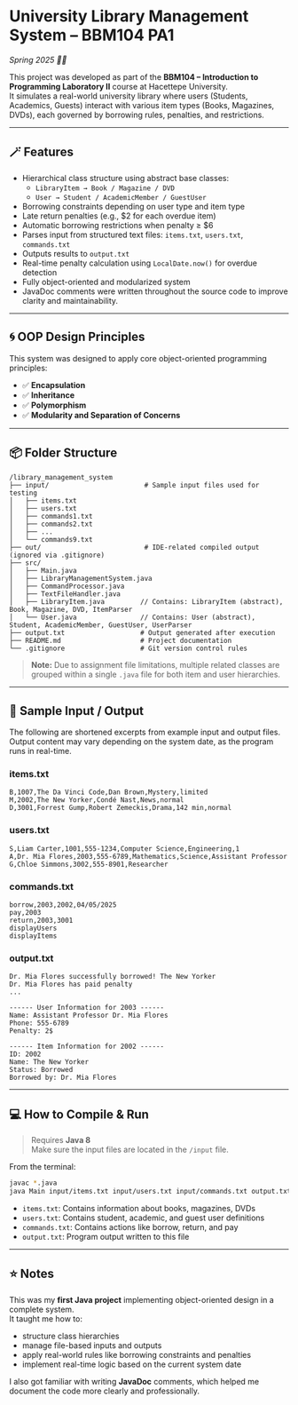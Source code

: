 # University Library Management System – BBM104 PA1
*Spring 2025 🌼🍃*

This project was developed as part of the **BBM104 – Introduction to Programming Laboratory II** course at Hacettepe University.  
It simulates a real-world university library where users (Students, Academics, Guests) interact with various item types (Books, Magazines, DVDs), each governed by borrowing rules, penalties, and restrictions.

---
## 🪄 Features

- Hierarchical class structure using abstract base classes:
  - `LibraryItem → Book / Magazine / DVD`
  - `User → Student / AcademicMember / GuestUser`
- Borrowing constraints depending on user type and item type
- Late return penalties (e.g., $2 for each overdue item)
- Automatic borrowing restrictions when penalty ≥ $6
- Parses input from structured text files: `items.txt`, `users.txt`, `commands.txt`
- Outputs results to `output.txt`
- Real-time penalty calculation using `LocalDate.now()` for overdue detection
- Fully object-oriented and modularized system
- JavaDoc comments were written throughout the source code to improve clarity and maintainability.

---
## 🌀 OOP Design Principles

This system was designed to apply core object-oriented programming principles:

- ✅ **Encapsulation**
- ✅ **Inheritance**
- ✅ **Polymorphism**
- ✅ **Modularity and Separation of Concerns**

---

## 📦 Folder Structure

```
/library_management_system
├── input/                        # Sample input files used for testing
│   ├── items.txt
│   ├── users.txt
│   ├── commands1.txt
│   ├── commands2.txt
│   ├── ...
│   └── commands9.txt
├── out/                          # IDE-related compiled output (ignored via .gitignore)
├── src/
│   ├── Main.java
│   ├── LibraryManagementSystem.java
│   ├── CommandProcessor.java
│   ├── TextFileHandler.java
│   ├── LibraryItem.java         // Contains: LibraryItem (abstract), Book, Magazine, DVD, ItemParser
│   └── User.java                // Contains: User (abstract), Student, AcademicMember, GuestUser, UserParser
├── output.txt                   # Output generated after execution
├── README.md                    # Project documentation
└── .gitignore                   # Git version control rules

```
> **Note:** Due to assignment file limitations, multiple related classes are grouped within a single `.java` file for both item and user hierarchies.

---

## 📜 Sample Input / Output

The following are shortened excerpts from example input and output files.  
Output content may vary depending on the system date, as the program runs in real-time.

### items.txt
```
B,1007,The Da Vinci Code,Dan Brown,Mystery,limited  
M,2002,The New Yorker,Condé Nast,News,normal  
D,3001,Forrest Gump,Robert Zemeckis,Drama,142 min,normal
```

### users.txt
```
S,Liam Carter,1001,555-1234,Computer Science,Engineering,1  
A,Dr. Mia Flores,2003,555-6789,Mathematics,Science,Assistant Professor  
G,Chloe Simmons,3002,555-8901,Researcher
```

### commands.txt
```
borrow,2003,2002,04/05/2025  
pay,2003  
return,2003,3001  
displayUsers  
displayItems
```

### output.txt
```
Dr. Mia Flores successfully borrowed! The New Yorker  
Dr. Mia Flores has paid penalty  
...

------ User Information for 2003 ------
Name: Assistant Professor Dr. Mia Flores  
Phone: 555-6789  
Penalty: 2$

------ Item Information for 2002 ------
ID: 2002
Name: The New Yorker
Status: Borrowed
Borrowed by: Dr. Mia Flores
```
---
## 💻 How to Compile & Run

> Requires **Java 8**  
> Make sure the input files are located in the `/input` file.

From the terminal:

```bash
javac *.java
java Main input/items.txt input/users.txt input/commands.txt output.txt

```

- `items.txt`: Contains information about books, magazines, DVDs
- `users.txt`: Contains student, academic, and guest user definitions
- `commands.txt`: Contains actions like borrow, return, and pay
- `output.txt`: Program output written to this file


---
## ⭐ Notes

This was my **first Java project** implementing object-oriented design in a complete system.  
It taught me how to:

- structure class hierarchies
- manage file-based inputs and outputs
- apply real-world rules like borrowing constraints and penalties
- implement real-time logic based on the current system date

I also got familiar with writing **JavaDoc** comments, which helped me document the code more clearly and professionally.
